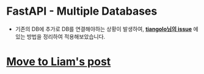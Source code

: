 # FastAPI - Multiple Databases
- 기존의 DB에 추가로 DB를 연결해야하는 상황이 발생하여, **[tiangolo님의 issue](https://github.com/tiangolo/fastapi/issues/2592)** 에 있는 방법을 정리하여 적용해보았습니다.

# [Move to Liam's post](https://liampoet.github.io/FastAPI-Multipledatabases/)
